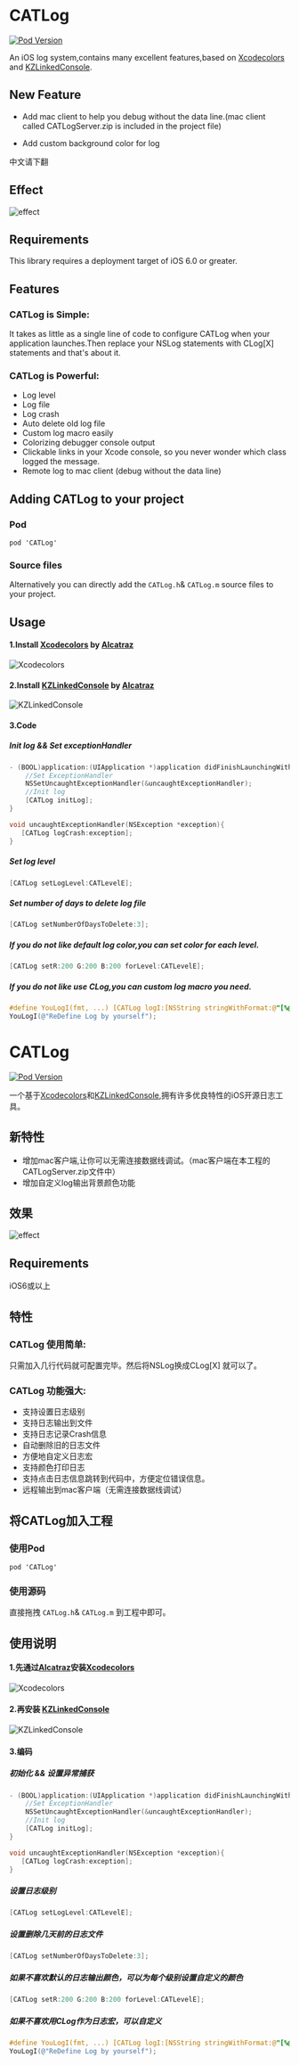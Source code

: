 # CATLog

[![Pod Version](https://github.com/CatchZeng/CATLog/blob/master/pod.png)](http://cocoadocs.org/docsets/CATLog/)


An iOS log system,contains many excellent features,based on [Xcodecolors](https://github.com/robbiehanson/XcodeColors) and [KZLinkedConsole](https://github.com/krzysztofzablocki/KZLinkedConsole).

## New Feature
- Add mac client to help you debug without the data line.(mac client called CATLogServer.zip is included in the project file)

- Add custom background color for log

中文请下翻

## Effect 
![effect](https://github.com/CatchZeng/CATLog/blob/master/CATLog.gif)

## Requirements
This library requires a deployment target of iOS 6.0 or greater.

## Features

### CATLog is Simple:

It takes as little as a single line of code to configure CATLog when your application launches.Then replace your NSLog statements with CLog[X] statements and that's about it.

### CATLog is Powerful:
- Log level
- Log file
- Log crash
- Auto delete old log file
- Custom log macro easily
- Colorizing debugger console output
- Clickable links in your Xcode console, so you never wonder which class logged the message.
- Remote log to mac client (debug without the data line)

## Adding CATLog to your project

### Pod

`pod 'CATLog'`

### Source files

Alternatively you can directly add the `CATLog.h`& `CATLog.m`  source files to your project.

## Usage

#### 1.Install [Xcodecolors](https://github.com/robbiehanson/XcodeColors) by [Alcatraz](https://github.com/alcatraz/Alcatraz)

![Xcodecolors](https://github.com/CatchZeng/CATLog/blob/master/xcodecolors.jpg)

#### 2.Install [KZLinkedConsole](https://github.com/krzysztofzablocki/KZLinkedConsole) by [Alcatraz](https://github.com/alcatraz/Alcatraz)

![KZLinkedConsole](https://github.com/CatchZeng/CATLog/blob/master/kzlinkedconsole.jpg)

#### 3.Code

##### Init log && Set exceptionHandler

```objective-c
- (BOOL)application:(UIApplication *)application didFinishLaunchingWithOptions:(NSDictionary *)launchOptions {
    //Set ExceptionHandler
    NSSetUncaughtExceptionHandler(&uncaughtExceptionHandler);
    //Init log
	[CATLog initLog];
}

void uncaughtExceptionHandler(NSException *exception){
   [CATLog logCrash:exception];
}
```
	
##### Set log level

```objective-c
[CATLog setLogLevel:CATLevelE];
```

##### Set number of days to delete log file

```objective-c
[CATLog setNumberOfDaysToDelete:3];
```

##### If you do not like default log color,you can set color for each level.

```objective-c
[CATLog setR:200 G:200 B:200 forLevel:CATLevelE];
```
    
##### If you do not like use CLog,you can custom log macro you need.

```objective-c
#define YouLogI(fmt, ...) [CATLog logI:[NSString stringWithFormat:@"[%@:%d] %s %@",[NSString stringWithFormat:@"%s",__FILE__].lastPathComponent,__LINE__,__func__,fmt],##__VA_ARGS__,@""];
YouLogI(@"ReDefine Log by yourself");
```    




# CATLog
[![Pod Version](https://github.com/CatchZeng/CATLog/blob/master/pod.png)](http://cocoadocs.org/docsets/CATLog/)

一个基于[Xcodecolors](https://github.com/robbiehanson/XcodeColors)和[KZLinkedConsole](https://github.com/krzysztofzablocki/KZLinkedConsole),拥有许多优良特性的iOS开源日志工具。

## 新特性
- 增加mac客户端,让你可以无需连接数据线调试。（mac客户端在本工程的CATLogServer.zip文件中）
- 增加自定义log输出背景颜色功能

## 效果 
![effect](https://github.com/CatchZeng/CATLog/blob/master/CATLog.gif)

## Requirements
iOS6或以上

## 特性

### CATLog 使用简单:
只需加入几行代码就可配置完毕。然后将NSLog换成CLog[X] 就可以了。

### CATLog 功能强大:
- 支持设置日志级别
- 支持日志输出到文件
- 支持日志记录Crash信息
- 自动删除旧的日志文件
- 方便地自定义日志宏
- 支持颜色打印日志
- 支持点击日志信息跳转到代码中，方便定位错误信息。
- 远程输出到mac客户端（无需连接数据线调试）

## 将CATLog加入工程

### 使用Pod

`pod 'CATLog'`

### 使用源码

直接拖拽 `CATLog.h`& `CATLog.m` 到工程中即可。

## 使用说明

#### 1.先通过[Alcatraz](https://github.com/alcatraz/Alcatraz)安装[Xcodecolors](https://github.com/robbiehanson/XcodeColors) 
![Xcodecolors](https://github.com/CatchZeng/CATLog/blob/master/xcodecolors.jpg)

#### 2.再安装 [KZLinkedConsole](https://github.com/krzysztofzablocki/KZLinkedConsole)
![KZLinkedConsole](https://github.com/CatchZeng/CATLog/blob/master/kzlinkedconsole.jpg)

#### 3.编码

##### 初始化 && 设置异常捕获

```objective-c
- (BOOL)application:(UIApplication *)application didFinishLaunchingWithOptions:(NSDictionary *)launchOptions {
    //Set ExceptionHandler
    NSSetUncaughtExceptionHandler(&uncaughtExceptionHandler);
    //Init log
	[CATLog initLog];
}

void uncaughtExceptionHandler(NSException *exception){
   [CATLog logCrash:exception];
}
```
	
##### 设置日志级别

```objective-c
[CATLog setLogLevel:CATLevelE];
```
##### 设置删除几天前的日志文件

```objective-c
[CATLog setNumberOfDaysToDelete:3];
```

##### 如果不喜欢默认的日志输出颜色，可以为每个级别设置自定义的颜色

```objective-c
[CATLog setR:200 G:200 B:200 forLevel:CATLevelE];
```

    
##### 如果不喜欢用CLog作为日志宏，可以自定义

```objective-c
#define YouLogI(fmt, ...) [CATLog logI:[NSString stringWithFormat:@"[%@:%d] %s %@",[NSString stringWithFormat:@"%s",__FILE__].lastPathComponent,__LINE__,__func__,fmt],##__VA_ARGS__,@""];               
YouLogI(@"ReDefine Log by yourself");
```    
